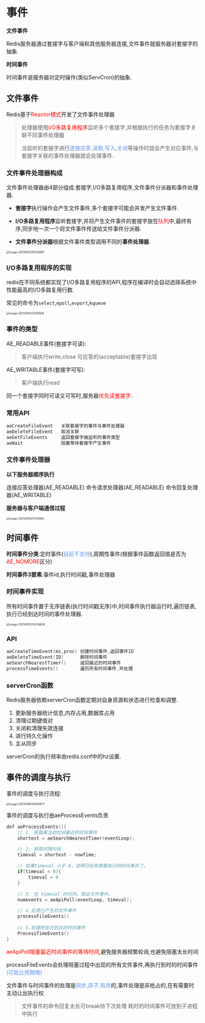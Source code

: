 # 事件

**文件事件**

Redis服务器通过套接字与客户端和其他服务器连接,文件事件就服务器对套接字的抽象.

**时间事件**

时间事件是服务器对定时操作(类似ServCron)的抽象.

## 文件事件

Redis基于<font color='red'>Reactor模式</font>开发了文件事件处理器

> 处理器使用<font color='red'>I/O多路复用程序</font>监听多个套接字,并根据执行的任务为套接字关联不同事件处理器
>
> 当监听的套接字进行<font color='cornflowerblue'>连接应答,读取,写入,关闭</font>等操作时就会产生对应事件,与套接字关联的事件处理器就会处理事件.

### 文件事件处理器构成

文件事件处理器由4部分组成:套接字,I/O多路复用程序,文件事件分派器和事件处理器.

- **套接字**执行操作会产生文件事件,多个套接字可能会并发产生文件事件.

- **I/O多路复用程序**监听套接字,并将产生文件事件的套接字放在<font color='red'>队列</font>中,最终有序,同步地一次一个将文件事件传送给文件事件分派器.

- **文件事件分派器**根据文件事件类型调用不同的**事件处理器**.

<img src="C:/Users/athement/AppData/Roaming/Typora/draftsRecover/assets/image-20210415210528897.png" alt="image-20210415210528897" style="zoom: 50%;" />

### I/O多路复用程序的实现

redis在不同系统都实现了I/O多路复用程序的API,程序在编译时会自动选择系统中性能最高的I/O多路复用行数.

常见的命令为`select`,`epoll`,`evport`,`kqueue`

<img src="C:/Users/athement/AppData/Roaming/Typora/draftsRecover/assets/image-20210415212106929.png" alt="image-20210415212106929" style="zoom:50%;" />

### 事件的类型

AE_READABLE事件(套接字可读):

> 客户端执行write,close
> 可应答的(acceptable)套接字出现

AE_WRITABLE事件(套接字可写):

> 客户端执行read

同一个套接字同时可读又可写时,服务器<font color='red'>优先读套接字</font>.

### 常用API

```c
aeCreateFileEvent	关联套接字的事件与事件处理器
aeDeleteFileEvent	取消关联
aeGetFileEvents		返回套接字被监听的事件类型
aeWait				阻塞等待套接字产生事件
```

### 文件事件处理器

**以下服务器顺序执行**

连接应答处理器(AE_READABLE)
命令请求处理器(AE_READABLE)
命令回复处理器(AE_WRITABLE)

**服务器与客户端通信过程**

<img src="C:/Users/athement/AppData/Roaming/Typora/draftsRecover/assets/image-20210415213314904.png" alt="image-20210415213314904" style="zoom:50%;" />

## 时间事件

**时间事件分类**:定时事件(<font color='cornflowerblue'>目前不支持</font>),周期性事件(根据事件函数返回值是否为<font color='red'>AE_NOMORE</font>区分)

**时间事件3要素**:事件id,执行时间戳,事件处理器

### 时间事件实现

所有时间事件置于无序链表(执行时间戳无序)中,时间事件执行器运行时,遍历链表,执行已经到达时间的事件处理器.

<img src="C:/Users/athement/AppData/Roaming/Typora/draftsRecover/assets/image-20210415214334636.png" alt="image-20210415214334636" style="zoom:50%;" />

### API

```c
aeCreateTimeEvent(ms,proc) 创建时间事件,返回事件ID
aeDeleteTimeEvent(ID)	   删除时间事件
aeSearchNearestTimer()	   返回最近的时间事件
processTimeEvents()		   遍历所有时间事件,并处理
```

### serverCron函数

Redis服务器依赖serverCron函数定期对自身资源和状态进行检查和调整.

1. 更新服务器统计信息,内存占用,数据库占用
2. 清理过期键值对
3. 关闭和清理失效连接
4. 进行持久化操作
5. 主从同步

serverCron的执行频率由redis.conf中的hz设置.

## 事件的调度与执行

事件的调度与执行流程:

<img src="C:/Users/athement/AppData/Roaming/Typora/draftsRecover/assets/image-20210416134558877.png" alt="image-20210416134558877" style="zoom:50%;" />

事件的调度与执行由aeProcessEvents负责

```c
def aeProcessEvents(){
    // 1. 获取离当前时间最近的时间事件
    shortest = aeSearchNearestTimer(eventLoop);

    // 2. 获取间隔时间
    timeval = shortest - nowTime;

    // 如果timeval 小于 0，说明已经有需要执行的时间事件了。
    if(timeval < 0){
        timeval = 0
    }

    // 3. 在 timeval 时间内，取出文件事件。
    numevents = aeApiPoll(eventLoop, timeval);

    // 4.处理已产生的文件事件
    processFileEvents()
    
    // 5.处理所有已到达的时间事件
    ProcessTimeEvents()
}
```

<font color='red'>aeApiPoll阻塞最近时间事件的等待时间</font>,避免服务器频繁轮询,也避免阻塞太长时间

processFileEvents会处理阻塞过程中出现的所有文件事件,再执行到时的时间事件<font color='cornflowerblue'>(可能比预期晚)</font>

文件事件与时间事件的处理是<font color='cornflowerblue'>同步,原子,有序</font>的,事件处理是非抢占的,在有需要时主动让出执行权

> 文件事件的命令回复太长可break待下次处理
> 耗时的时间事件可放到子进程中执行